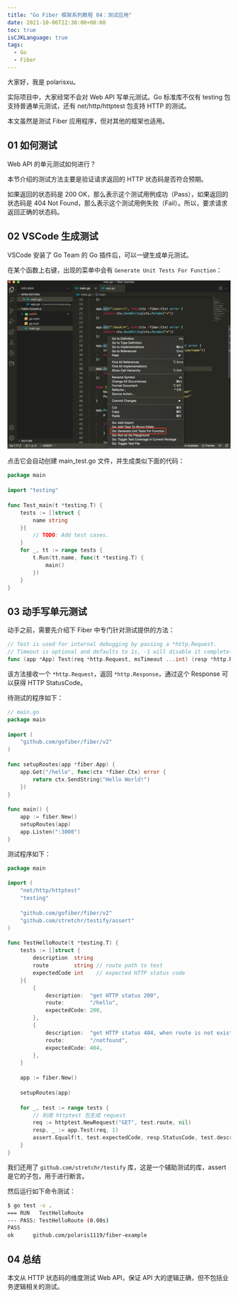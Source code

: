 ```yaml
---
title: "Go Fiber 框架系列教程 04：测试应用"
date: 2021-10-06T22:30:00+08:00
toc: true
isCJKLanguage: true
tags: 
  - Go
  - Fiber
---
```


大家好，我是 polarisxu。

实际项目中，大家经常不会对 Web API 写单元测试。Go 标准库不仅有 testing 包支持普通单元测试，还有 net/http/httptest 包支持 HTTP 的测试。

本文虽然是测试 Fiber 应用程序，但对其他的框架也适用。

## 01 如何测试

Web API 的单元测试如何进行？

本节介绍的测试方法主要是验证请求返回的 HTTP 状态码是否符合预期。

如果返回的状态码是 200 OK，那么表示这个测试用例成功（Pass），如果返回的状态码是 404 Not Found，那么表示这个测试用例失败（Fail）。所以，要求请求返回正确的状态码。

## 02 VSCode 生成测试

VSCode 安装了 Go Team 的 Go 插件后，可以一键生成单元测试。

在某个函数上右键，出现的菜单中会有 `Generate Unit Tests For Function`：

![](imgs/fiber04-01.png)

点击它会自动创建 main_test.go 文件，并生成类似下面的代码：

```go
package main

import "testing"

func Test_main(t *testing.T) {
	tests := []struct {
		name string
	}{
		// TODO: Add test cases.
	}
	for _, tt := range tests {
		t.Run(tt.name, func(t *testing.T) {
			main()
		})
	}
}
```

## 03 动手写单元测试

动手之前，需要先介绍下 Fiber 中专门针对测试提供的方法：

```go
// Test is used for internal debugging by passing a *http.Request.
// Timeout is optional and defaults to 1s, -1 will disable it completely.
func (app *App) Test(req *http.Request, msTimeout ...int) (resp *http.Response, err error)
```

该方法接收一个 `*http.Request`，返回 `*http.Response`，通过这个 Response 可以获得 HTTP StatusCode。

待测试的程序如下：

```go
// main.go
package main

import (
	"github.com/gofiber/fiber/v2"
)

func setupRoutes(app *fiber.App) {
	app.Get("/hello", func(ctx *fiber.Ctx) error {
		return ctx.SendString("Hello World!")
	})
}

func main() {
	app := fiber.New()
	setupRoutes(app)
	app.Listen(":3000")
}
```

测试程序如下：

```go
package main

import (
	"net/http/httptest"
	"testing"

	"github.com/gofiber/fiber/v2"
	"github.com/stretchr/testify/assert"
)

func TestHelloRoute(t *testing.T) {
	tests := []struct {
		description  string
		route        string // route path to test
		expectedCode int    // expected HTTP status code
	}{
		{
			description:  "get HTTP status 200",
			route:        "/hello",
			expectedCode: 200,
		},
		{
			description:  "get HTTP status 404, when route is not exists",
			route:        "/notfound",
			expectedCode: 404,
		},
	}

	app := fiber.New()

	setupRoutes(app)

	for _, test := range tests {
		// 利用 httptest 包生成 request
		req := httptest.NewRequest("GET", test.route, nil)
		resp, _ := app.Test(req, 1)
		assert.Equalf(t, test.expectedCode, resp.StatusCode, test.description)
	}
}
```

我们还用了 `github.com/stretchr/testify` 库，这是一个辅助测试的库，assert 是它的子包，用于进行断言。

然后运行如下命令测试：

```bash
$ go test -v .
=== RUN   TestHelloRoute
--- PASS: TestHelloRoute (0.00s)
PASS
ok  	github.com/polaris1119/fiber-example
```

## 04 总结

本文从 HTTP 状态码的维度测试 Web API，保证 API 大的逻辑正确，但不包括业务逻辑相关的测试。

